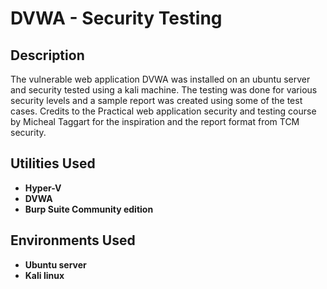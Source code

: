 <h1>DVWA - Security Testing</h1>


<h2>Description</h2>
The vulnerable web application DVWA was installed on an ubuntu server and security tested using a kali machine. The testing was done for various security levels and a sample report was created using some of the test cases. Credits to the Practical web application security and testing course by Micheal Taggart for the inspiration and the report format from TCM security.
<br />


<h2>Utilities Used</h2>

- <b>Hyper-V</b> 
- <b>DVWA </b>
- <b>Burp Suite Community edition</b>

<h2>Environments Used </h2>

- <b>Ubuntu server</b>
- <b>Kali linux</b>


<!--
 ```diff
- text in red
+ text in green
! text in orange
# text in gray
@@ text in purple (and bold)@@
```
--!>
